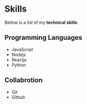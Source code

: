 # Skills

Bellow is a _list_ of my **technical skills**:

## Programming Languages
- JavaScript
- Nodejs
- Reactjs
- Python

## Collabrotion
- Git 
- Github

